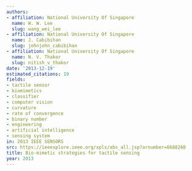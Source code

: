 ```yaml
---
authors:
- affiliation: National University Of Singapore
  name: W. W. Lee
  slug: wang_wei_lee
- affiliation: National University Of Singapore
  name: J. Cabibihan
  slug: johnjohn_cabibihan
- affiliation: National University Of Singapore
  name: N. V. Thakor
  slug: nitish_v_thakor
date: '2013-12-19'
estimated_citations: 19
fields:
- tactile sensor
- biomimetics
- classifier
- computer vision
- curvature
- rate of convergence
- binary number
- engineering
- artificial intelligence
- sensing system
in: 2013 IEEE SENSORS
src: https://ieeexplore.ieee.org/xpls/abs_all.jsp?arnumber=6688260
title: Bio-mimetic strategies for tactile sensing
year: 2013
---
```

